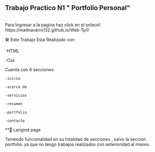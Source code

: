 <h2 aling="center"> Trabajo Practico N1 " Portfolio Personal" </h2>
<br>
Para Ingresar a la pagina haz click en el enlace!:
<br>
https://matinavarro132.github.io/Web-Tp1/
<br>

🛠 Este Trabajo Esta Realizado con:

-HTML

-Css

Cuenta con 6 secciones:

    -inicio

    -acerca de

    -servicios

    -resumen

    -portfolio

    -contacto


**📖 Langind page

Teniendo funcionalidad en su totalidad de secciones , salvo la seccion portfolio.
ya que no tengo trabajos realizados con anterioridad al mismo.    
